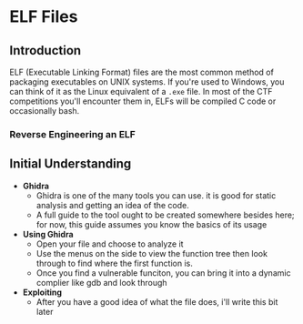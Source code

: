# ELF Files

## Introduction
ELF (Executable Linking Format) files are the most common method of packaging executables on UNIX systems. If you're used to Windows, you can think of it as the Linux equivalent of a ``.exe`` file. In most of the CTF competitions you'll encounter them in, ELFs will be compiled C code or occasionally bash.

### Reverse Engineering an ELF

## Initial Understanding
- **Ghidra**
	- Ghidra is one of the many tools you can use. it is good for static analysis and getting an idea of the code. 
	- A full guide to the tool ought to be created somewhere besides here; for now, this guide assumes you know the basics of its usage
- **Using Ghidra**
  	- Open your file and choose to analyze it
  	- Use the menus on the side to view the function tree then look through to find where the first function is.
  	- Once you find a vulnerable funciton, you can bring it into a dynamic complier like gdb and look through
- **Exploiting**
	- After you have a good idea of what the file does, i'll write this bit later
